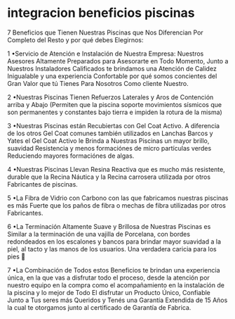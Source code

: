 # integracion beneficios piscinas

7 Beneficios que Tienen Nuestras Piscinas que Nos Diferencian Por Completo del Resto y por qué debes Elegirnos:

 1 •Servicio de Atención e Instalación de Nuestra Empresa: Nuestros Asesores Altamente Preparados para Asesorarte en Todo Momento, Junto a Nuestros Instaladores Calificados te brindamos una Atención de Calidez Inigualable y una experiencia Confortable por qué somos concientes del Gran Valor que tú Tienes Para Nosotros Como cliente Nuestro.

 2 •Nuestras Piscinas Tienen Refuerzos Laterales y Aros de Contención arriba y Abajo (Permiten que la piscina soporte movimientos sísmicos que son permanentes y constantes bajo tierra e impiden la rotura de la misma)

 3 •Nuestras Piscinas están Recubiertas con Gel Coat Activo. A diferencia de los otros Gel Coat comunes también utilizados en Lanchas Barcos y Yates el Gel Coat Activo le Brinda a Nuestras Piscinas un mayor brillo, suavidad Resistencia y menos formaciónes de micro partículas verdes Reduciendo mayores formaciónes de algas.

 4 •Nuestras Piscinas Llevan Resina Reactiva que es mucho más resistente, durable que la Recina Náutica y la Recina carrosera utilizada por otros Fabricantes de piscinas.

 5 •La Fibra de Vidrio con Carbono con las que fabricamos nuestras piscinas es más Fuerte que los paños de fibra o mechas de fibra utilizadas por otros Fabricantes.

 6 •La Terminación Altamente Suave y Brillosa de Nuestras Piscinas es Similar a la terminación de una vajilla de Porcelana, con bordes redondeados en los escalones y bancos para brindar mayor suavidad a la piel, al tacto y las manos de los usuarios. Una verdadera caricia para los pies 👣

 7 •La Combinación de Todos estos Beneficios te brindan una experiencia única, en la que vas a disfrutar todo el proceso, desde la atención por nuestro equipo en la compra como el acompañamiento en la instalación de la piscina y lo mejor de Todo El disfrutar un Producto Único, Confiable Junto a Tus seres más Queridos y Tenés una Garantía Extendida de 15 Años la cual te otorgamos junto al certificado de Garantía de Fabrica.